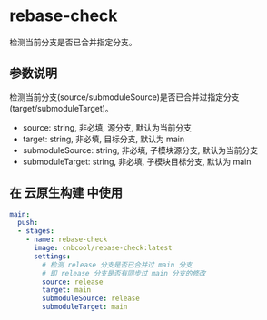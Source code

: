 # rebase-check

检测当前分支是否已合并指定分支。

## 参数说明

检测当前分支(source/submoduleSource)是否已合并过指定分支(target/submoduleTarget)。

* source: string, 非必填, 源分支, 默认为当前分支
* target: string, 非必填, 目标分支, 默认为 main
* submoduleSource: string, 非必填, 子模块源分支, 默认为当前分支
* submoduleTarget: string, 非必填, 子模块目标分支, 默认为 main

## 在 云原生构建 中使用

```yaml
main:
  push:
  - stages:
    - name: rebase-check
      image: cnbcool/rebase-check:latest
      settings:
        # 检测 release 分支是否已合并过 main 分支
        # 即 release 分支是否有同步过 main 分支的修改
        source: release
        target: main 
        submoduleSource: release
        submoduleTarget: main
```
